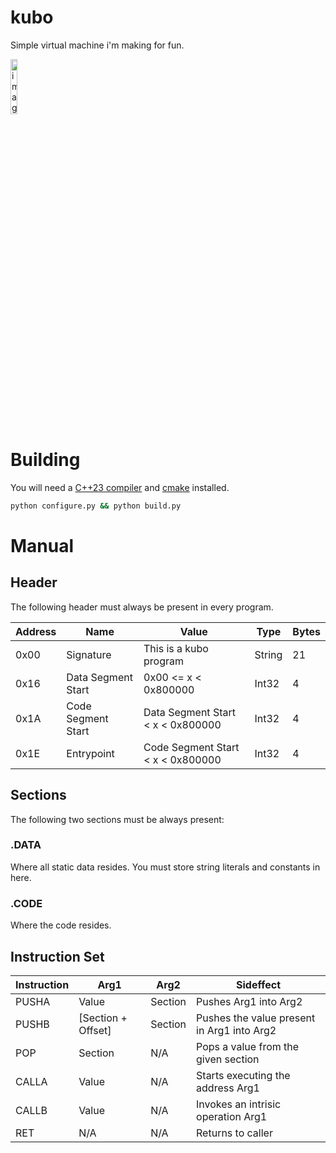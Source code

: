 # kubo

Simple virtual machine i'm making for fun.

<img width="15%" alt="image" src="https://github.com/user-attachments/assets/ae84fc45-b053-4a26-ba7d-d54f92afb0ec" />

# Building

You will need a [C++23 compiler](https://github.com/llvm/llvm-project/releases) and [cmake](https://cmake.org/) installed.

```bash
python configure.py && python build.py
```

# Manual

## Header

The following header must always be present in every program.


| Address | Name | Value | Type | Bytes |
| ------- | - | ----- | ---- | ----- |
| 0x00 | Signature | This is a kubo program | String | 21 |
| 0x16 | Data Segment Start| 0x00 <= x < 0x800000 | Int32 | 4 |
| 0x1A | Code Segment Start | Data Segment Start < x < 0x800000 | Int32 | 4 |
| 0x1E | Entrypoint | Code Segment Start < x < 0x800000 | Int32 | 4 |


## Sections

The following two sections must be always present:

### .DATA

Where all static data resides. You must store string literals and constants in here.

### .CODE

Where the code resides.

## Instruction Set


| Instruction | Arg1 | Arg2 | Sideffect |
|-------------|------|------|-----------|
| PUSHA | Value | Section | Pushes Arg1 into Arg2 |
| PUSHB | \[Section + Offset\] | Section | Pushes the value present in Arg1 into Arg2 |
| POP | Section | N/A | Pops a value from the given section |
| CALLA | Value | N/A | Starts executing the address Arg1 |
| CALLB | Value | N/A | Invokes an intrisic operation Arg1 |
| RET | N/A | N/A | Returns to caller |
